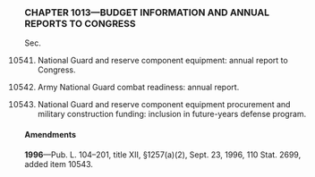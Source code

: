 ### **CHAPTER 1013—BUDGET INFORMATION AND ANNUAL REPORTS TO CONGRESS** ###

Sec.

10541. National Guard and reserve component equipment: annual report to Congress.

10542. Army National Guard combat readiness: annual report.

10543. National Guard and reserve component equipment procurement and military construction funding: inclusion in future-years defense program.

#### Amendments ####

**1996**—Pub. L. 104–201, title XII, §1257(a)(2), Sept. 23, 1996, 110 Stat. 2699, added item 10543.